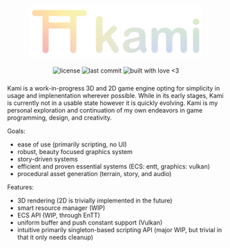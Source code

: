 <p align="center">
  <img alt="kami logo" src="assets/kami_logo_banner_gradient.svg" style="width: 80%">   
</p>

<p align="center" style="height: 32px">
  <img align="middle" alt="license" src="https://img.shields.io/github/license/SwampPear/kami.svg">
  <img align="middle" alt="last commit" src="https://img.shields.io/github/last-commit/SwampPear/kami.svg">
  <img align="middle" style="height: 21px" alt="built with love <3" src="http://ForTheBadge.com/images/badges/built-with-love.svg">
</p>

Kami is a work-in-progress 3D and 2D game engine opting for simplicity in usage and implenentation wherever possible.
While in its early stages, Kami is currently not in a usable state however it is quickly evolving. 
Kami is my personal exploration and continuation of my own endeavors in game programming, design, and creativity.

Goals:

- ease of use (primarily scripting, no UI)
- robust, beauty focused graphics system
- story-driven systems
- efficient and proven essential systems (ECS: entt, graphics: vulkan)
- procedural asset generation (terrain, story, and audio)

Features:
- 3D rendering (2D is trivially implemented in the future)
- smart resource manager (WIP)
- ECS API (WIP, through EnTT)
- uniform buffer and push constant support (Vulkan)
- intuitive primarily singleton-based scripting API (major WIP, but trivial in that it only needs cleanup)
